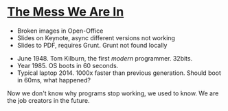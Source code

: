 # [The Mess We Are In](https://www.youtube.com/watch?v=lKXe3HUG2l4)


- Broken images in Open-Office
- Slides on Keynote, async different versions not working
- Slides to PDF, requires Grunt. Grunt not found locally

* June 1948. Tom Kilburn, the first _modern_ programmer. 32bits.
* Year 1985. OS boots in 60 seconds.
* Typical laptop 2014. 1000x faster than previous generation. Should boot in 60ms, what happened?

Now we don't know why programs stop working, we used to know.
We are the job creators in the future.